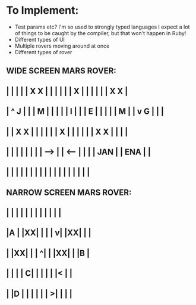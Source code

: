 # To Implement:

- Test params etc? I'm so used to strongly typed languages I expect a lot of things to be caught by the compiler, but that won't happen in Ruby!
- Different types of UI
- Multiple rovers moving around at once
- Different types of rover


WIDE SCREEN MARS ROVER:
-------------------------------
|     |     |     |     | X X |
|     |     |     |     |  X  |
|     |     |     |     | X X |
-------------------------------
| ^ J |     | | M |     |     |
| | I |     | | E |     |     |
| | M |     | v G |     |     |
-------------------------------
|     | X X |     |     |     |
|     |  X  |     |     |     |
|     | X X |     |     |     |
-------------------------------
|     |     |     |     |     |
|     | --> |     | <-- |     |
|     | JAN |     | ENA |     |
-------------------------------
|     |     |     |     |     |
|     |     |     |     |     |
|     |     |     |     |     |
-------------------------------


NARROW SCREEN MARS ROVER:
----------------
|  |  |  |  |  |
|  |  |  |  |  |
----------------
|A |  |XX|  |  |
| v|  |XX|  |  |
----------------
|  |XX|  |  | ^|
|  |XX|  |  |B |
----------------
|  |  |  | C|  |
|  |  |  |< |  |
----------------
|  |D |  |  |  |
|  | >|  |  |  |
----------------